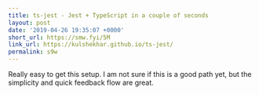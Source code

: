 ```yaml
---
title: ts-jest - Jest + TypeScript in a couple of seconds
layout: post
date: '2019-04-26 19:35:07 +0000'
short_url: https://smw.fyi/5M
link_url: https://kulshekhar.github.io/ts-jest/
permalink: s9w
---
```

Really easy to get this setup. I am not sure if this is a good path yet, but the simplicity and quick feedback flow are great.
